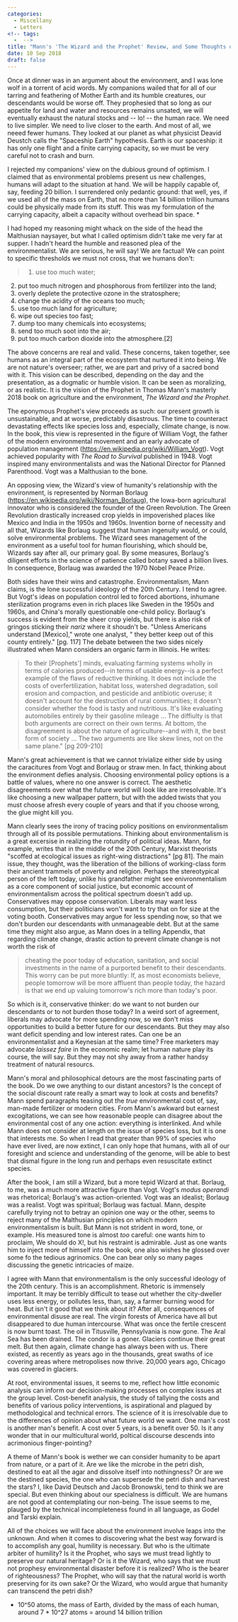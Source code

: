 ```yaml
---
categories:
  - Miscellany
  - Letters
<!-- tags:
  -  -->
title: "Mann's 'The Wizard and the Prophet' Review, and Some Thoughts on Environmentalism"
date: 10 Sep 2018
draft: false
---
```

Once at dinner was in an argument about the environment, and I was lone wolf in a torrent of acid words. My companions wailed that for all of our tarring and feathering of Mother Earth and its humble creatures, our descendants would be worse off. They prophesied that so long as our appetite for land and water and resources remains unsated, we will eventually exhaust the natural stocks and -- lo! -- the human race. We need to live simpler. We need to live closer to the earth. And most of all, we neeed fewer humans. They looked at our planet as what physicist Deavid Deustch calls the "Spaceship Earth" hypothesis. Earth is our spaceship: it has only one flight and a finite carrying capacity, so we must be very careful not to crash and burn.

I rejected my companions' view on the dubious ground of optimism. I claimed that as environmental problems present us new challenges, humans will adapt to the situation at hand. We will be happily capable of, say, feeding 20 billion. I surrendered only pedantic ground: that well, yes, if we used all of the mass on Earth, that no more than 14 billion trillion humans could be physically made from its stuff. This was my formulation of the carrying capacity, albeit a capacity without overhead bin space. *

I had hoped my reasoning might whack on the side of the head the Malthusian naysayer, but what I called optimism didn't take me very far at supper. I hadn't heard the humble and reasoned plea of the environmentalist. We are serious, he will say! We are factual! We can point to specific thresholds we must not cross, that we humans don't:

>1. use too much water;
2. put too much nitrogen and phosphorous from fertilizer into the land;
3. overly deplete the protective ozone in the stratosphere;
4. change the acidity of the oceans too much;
5. use too much land for agriculture;
6. wipe out species too fast;
7. dump too many chemicals into ecosystems;
8. send too much soot into the air;
9. put too much carbon dioxide into the atmosphere.[2]


The above concerns are real and valid. These concerns, taken together, see humans as an integral part of the ecosystem that nurtured it into being. We are not nature's overseer; rather, we are part and privy of a sacred bond with it. This vision can be described, depending on the day and the presentation, as a dogmatic or humble vision. It can be seen as moralizing, or as realistic. It is the vision of the Prophet in Thomas Mann's masterly 2018 book on agriculture and the environment, *The Wizard and the Prophet*.  

The eponymous Prophet's view proceeds as such: our present growth is unsustainable, and at worse, predictably disastrous. The time to counteract devastating effects like species loss and, especially, climate change, is now. In the book, this view is represented in the figure of William Vogt, the father of the modern environmental movement and an early advocate of population management (https://en.wikipedia.org/wiki/William_Vogt). Vogt achieved popularity with *The Road to Survival* published in 1948.  Vogt inspired many environmentalists and was the National Director for Planned Parenthood. Vogt was a Malthusian to the bone. 

An opposing view, the Wizard's view of humanity's relationship with the environment, is represented by Norman Borlaug (https://en.wikipedia.org/wiki/Norman_Borlaug), the Iowa-born agricultural innovator who is considered the founder of the Green Revolution. The Green Revolution drastically increased crop yields in impoverished places like Mexico and India in the 1950s and 1960s. Invention borne of necessity and all that, Wizards like Borlaug suggest that human ingenuity would, or could, solve environmental problems. The Wizard sees management of the environment as a useful tool for human flourishing, which should be, Wizards say after all, our primary goal. By some measures, Borlaug's diligent efforts in the science of patience called botany saved a billion lives. In consequence, Borlaug was awarded the 1970 Nobel Peace Prize. 

Both sides have their wins and catastrophe. Environmentalism, Mann claims, is the lone successful ideology of the 20th Century. I tend to agree. But Vogt's ideas on population control led to forced abortions, inhumane sterilization programs even in rich places like Sweden in the 1950s and 1960s, and China's morally questionable one-child policy. Borlaug's success is evident from the sheer crop yields, but there is also risk of gringos sticking their *nariz* where it shoudn't be. "Unless Americans understand [Mexico]," wrote one analyst, " they better keep out of this county entirely." [pg. 117] The debate between the two sides nicely illustrated when Mann considers an organic farm in Illinois. He writes:

>To their [Prophets'] minds, evaluating farming systems wholly in terms of calories produced--in terms of usable energy--is a perfect example of the flaws of reductive thinking. It does not include the costs of overfertilization, habitat loss, watershed degradation, soil erosion and compaction, and pesticide and antibiotic overuse; it doesn't account for the destruction of rural communities; it doesn't consider whether the food is tasty and nutritious. It's like evaluating automobiles entirely by their gasoline mileage ... The diffiulty is that both arguments are correct on their own terms. At bottom, the disagreement is about the nature of agriculture--and with it, the best form of society ... The two arguments are like skew lines, not on the same plane." [pg 209-210]

Mann's great achievement is that we cannot trivialize either side by using the caracitures from Vogt and Borlaug or straw men. In fact, thinking about the environment defies analysis. Choosing environmental policy options is a battle of values, where no one answer is correct. The aesthetic disagreements over what the future world will look like are irresolvable. It's like choosing a new wallpaper pattern, but with the added twists that you must choose afresh every couple of years and that if you choose wrong, the glue might kill you. 

Mann clearly sees the irony of tracing policy positions on environmentalism through all of its possible permutations. Thinking about environmentalism is a great excersise in realizing the rotundity of political ideas. Mann, for example, writes that in the middle of the 20th Century, Marxist theorists "scoffed at ecological issues as right-wing distractions" [pg 81]. The main issue, they thought, was the liberation of the billions of working-class form their ancient trammels of poverty and religion. Perhaps the stereotypical person of the left today, unlike his grandfather might see enivronmentalism  as a core component of social justice, but economic account of environmentalism across the political spectrum doesn't add up. Conservatives may oppose conservation. Liberals may want less consumption, but their politicians won't want to try that on for size at the voting booth. Conservatives may argue for less spending now, so that we don't burden our descendants with unmanageable debt. But at the same time they might also argue, as Mann does in a telling Appendix, that regarding climate change, drastic action to prevent climate change is not worth the risk of

>cheating the poor today of education, sanitation, and social investments in the name of a purported benefit to their descendants. This worry can be put more bluntly: If, as most economists believe, people tomorrow will be more affluent than people today, the hazard is that we end up valuing tomorrow's rich more than today's poor.

So which is it, conservative thinker: do we want to not burden our descendants or to not burden those today? In a weird sort of agreement, liberals may advocate for more spending now, so we don't miss opportunities to build a better future for our descendants. But they may also want deficit spending and low interest rates. Can one be an environmentalist and a Keynesian at the same time? Free marketers may advocate *laissez faire* in the economic realm; let human nature play its course, the will say. But they may not shy away from a rather handsy treatment of natural resourcs. 

Mann's moral and philosophical detours are the most fascinating parts of the book. Do we owe anything to our distant ancestors? Is the concept of the social discount rate really a smart way to look at costs and benefits? Mann spend paragraphs teasing out the *true* environmental cost of, say, man-made fertilizer or modern cities. From Mann's awkward but earnest excogitations, we can see how reasonable people can disagree about the environmental cost of any one action: everything is interlinked. And while Mann does not consider at length on the issue of species loss, but it is one that interests me. So when I read that greater than 99% of species who have ever lived, are now extinct, I can only hope that humans, with all of our foresight and science and understanding of the genome, will be able to best that dismal figure in the long run and perhaps even resuscitate extinct species. 

After the book, I am still a Wizard, but a more tepid Wizard at that. Borlaug, to me, was a much more attractive figure than Vogt. Vogt's *modus operandi* was rhetorical; Borlaug's was action-oriented. Vogt was an idealist; Borlaug was a realist. Vogt was spiritual; Borlaug was factual. Mann, despite carefully trying not to betray an opinion one way or the other, seems to reject many of the Malthusian principles on which modern environmentalism is built. But Mann is not strident in word, tone, or example. His measured tone is almost *too* careful: one wants him to proclaim, We should do X!, but his restraint is admirable. Just as one wants him to inject more of himself into the book, one also wishes he glossed over some fo the tedious agrinomics. One can bear only so many pages discussing the genetic intricacies of maize. 

I agree with Mann that environmentalism is the only successful ideology of the 20th century. This is an accomplishment. Rhetoric is immensely important. It may be terribly difficult to tease out whether the city-dweller uses less energy, or pollutes less, than, say, a farmer burning wood for heat. But isn't it good that we think about it? After all, consequences of environmental disuse are real. The virgin forests of America have all but disappeared to due human intercourse. What was once the fertile crescent is now burnt toast. The oil in Titusville, Pennsylvania is now gone. The Aral Sea has been drained. The condor is a goner. Glaciers continue their great melt. But then again, climate change has always been with us. There existed, as recently as years ago in the thousands, great swaths of ice covering areas where metropolises now thrive. 20,000 years ago, Chicago was covered in glaciers.


At root, environmental issues, it seems to me, reflect how little economic analysis can inform our decision-making processes on complex issues at the group level. Cost-benefit analysis, the study of tallying the costs and benefits of various policy interventions, is aspirational and plagued by methodological and technical errors. The science of it is irresolvable due to the differences of opinion about what future world we want. One man's cost is another man's benefit. A cost over 5 years, is a benefit over 50. Is it any wonder that in our multicultural world, poltical discourse descends into acrimonious finger-pointing?


A theme of Mann's book is wether we can consider humanity to be apart from nature, or a part of it. Are we like the microbe in the petri dish, destined to eat all the agar and dissolve itself into nothingness? Or are we the destined species, the one who can supersede the petri dish and harvest the stars? I, like David Deutsch and Jacob Bronowski, tend to think we are special. But even thinking about our specialness is difficult. We are humans are not good at contemplating our non-being. The issue seems to me, plauged by the technical incompleteness found in all language, as Godel and Tarski explain. 


All of the choices we will face about the environment involve leaps into the unknown. And when it comes to discovering what the best way forward is to accomplish any goal, humility is necessary. But who is the ultimate arbiter of humility? Is it the Prophet, who says we must tread lightly to preserve our natural heritage? Or is it the Wizard, who says that we must not prophesy environmental disaster before it is realized? Who is the bearer of righteousness? The Prophet, who will say that the natural world is worth preserving for its own sake? Or the Wizard, who would argue that humanity can transcend the petri dish?


*  10^50 atoms, the mass of Earth, divided by the mass of each human, around  7 * 10^27 atoms = around 14 billion trillion
